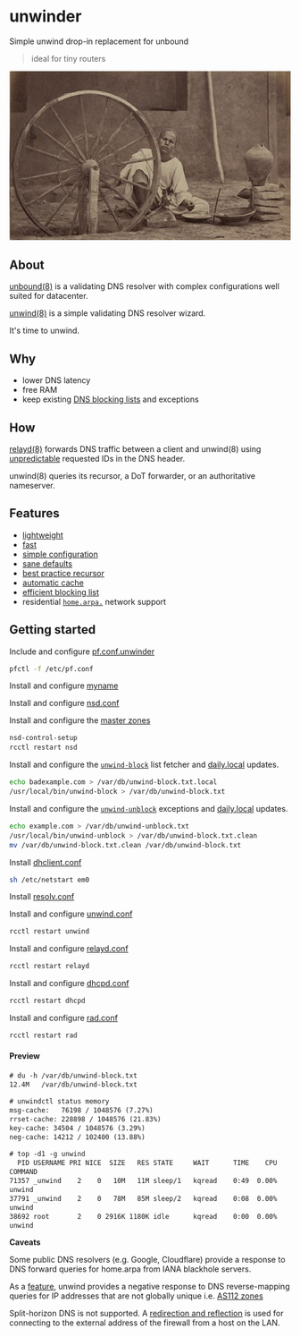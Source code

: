 # unwinder

Simple unwind drop-in replacement for unbound
> ideal for tiny routers

![unwinder logo](unwinder.jpg)

## About

[unbound(8)](https://man.openbsd.org/unbound.8) is a validating DNS resolver with complex configurations well suited for datacenter.

[unwind(8)](https://man.openbsd.org/unwind.8) is a simple validating DNS resolver wizard.

It's time to unwind.

## Why

* lower DNS latency
* free RAM
* keep existing [DNS blocking lists](https://filterlists.com) and exceptions

## How

[relayd(8)](https://man.openbsd.org/relayd.8) forwards DNS traffic between a client and unwind(8) using [unpredictable](https://man.openbsd.org/relayd.conf#dns) requested IDs in the DNS header.

unwind(8) queries its recursor, a DoT forwarder, or an authoritative nameserver.

## Features

* [lightweight](#preview)
* [fast](https://man.openbsd.org/unwind.conf#preference)
* [simple configuration](src/etc/unwind.conf)
* [sane defaults](https://www.openbsd.org/papers/bsdcan2019_unwind.pdf)
* [best practice recursor](https://undeadly.org/cgi?action=article;sid=20200922090542)
* [automatic cache](https://man.openbsd.org/unwind#DESCRIPTION)
* [efficient blocking list](https://man.openbsd.org/unwind.conf#block)
* residential [`home.arpa.`](https://tools.ietf.org/html/rfc8375) network support

## Getting started

Include and configure [pf.conf.unwinder](src/etc/pf.conf.unwinder)
```sh
pfctl -f /etc/pf.conf
```

Install and configure [myname](src/etc/myname)

Install and configure [nsd.conf](src/var/nsd/etc/nsd.conf)

Install and configure the [master zones](src/var/nsd/zones/master)
```sh
nsd-control-setup
rcctl restart nsd
```

Install and configure the [`unwind-block`](src/usr/local/bin/unwind-block) list fetcher and [daily.local](src/etc/daily.local) updates.
```sh
echo badexample.com > /var/db/unwind-block.txt.local
/usr/local/bin/unwind-block > /var/db/unwind-block.txt
```

Install and configure the [`unwind-unblock`](src/usr/local/bin/unwind-unblock) exceptions and [daily.local](src/etc/daily.local) updates.
```sh
echo example.com > /var/db/unwind-unblock.txt
/usr/local/bin/unwind-unblock > /var/db/unwind-block.txt.clean
mv /var/db/unwind-block.txt.clean /var/db/unwind-block.txt
```

Install [dhclient.conf](src/etc/dhclient.conf)
```sh
sh /etc/netstart em0
```

Install [resolv.conf](src/etc/resolv.conf)

Install and configure [unwind.conf](src/etc/unwind.conf)
```sh
rcctl restart unwind
```

Install and configure [relayd.conf](src/etc/relayd.conf)
```sh
rcctl restart relayd
```

Install and configure [dhcpd.conf](src/etc/dhcpd.conf)
```sh
rcctl restart dhcpd
```

Install and configure [rad.conf](src/etc/rad.conf)
```sh
rcctl restart rad
```

#### Preview

```console
# du -h /var/db/unwind-block.txt
12.4M   /var/db/unwind-block.txt
```

```console
# unwindctl status memory 
msg-cache:   76198 / 1048576 (7.27%)
rrset-cache: 228898 / 1048576 (21.83%)
key-cache: 34504 / 1048576 (3.29%)
neg-cache: 14212 / 102400 (13.88%)
```

```console
# top -d1 -g unwind
  PID USERNAME PRI NICE  SIZE   RES STATE     WAIT      TIME    CPU COMMAND
71357 _unwind    2    0   10M   11M sleep/1   kqread    0:49  0.00% unwind
37791 _unwind    2    0   78M   85M sleep/2   kqread    0:08  0.00% unwind
38692 root       2    0 2916K 1180K idle      kqread    0:00  0.00% unwind
```

**Caveats**

Some public DNS resolvers (e.g. Google, Cloudflare) provide a response to DNS forward queries for home.arpa from IANA blackhole servers.

As a [feature](https://tools.ietf.org/html/rfc6305), unwind provides a negative response to DNS reverse-mapping queries for IP addresses that are not globally unique i.e. [AS112 zones](https://github.com/openbsd/src/blob/c552023e18e58a2d6580786dd404af8ac5f2cd5f/sbin/unwind/resolver.c#L221)

Split-horizon DNS is not supported. A [redirection and reflection](src/etc/pf.conf.unwinder) is used for connecting to the external address of the firewall from a host on the LAN.

